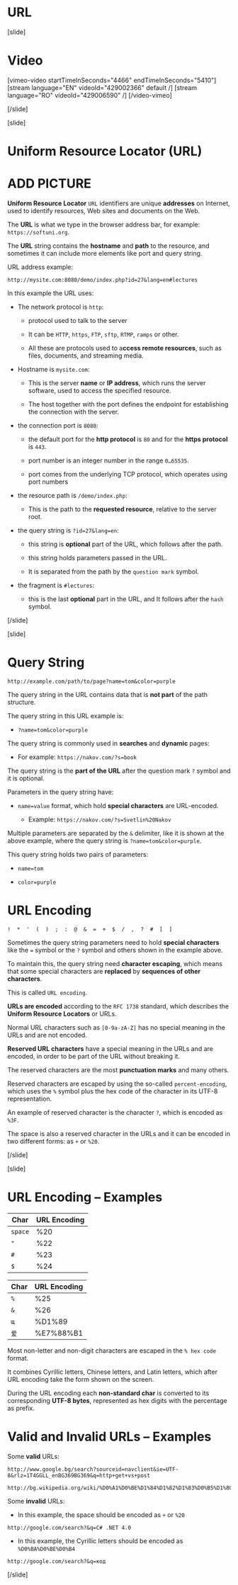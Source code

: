 # URL

[slide]
# Video

[vimeo-video startTimeInSeconds="4466" endTimeInSeconds="5410"]
[stream language="EN" videoId="429002366" default /]
[stream language="RO" videoId="429006590"  /]
[/video-vimeo]

[/slide]

[slide]
# Uniform Resource Locator (URL)

# ADD PICTURE

**Uniform Resource Locator** `URL` identifiers are unique **addresses** on Internet, used to identify resources, Web sites and documents on the Web.

The **URL** is what we type in the browser address bar, for example: `https://softuni.org`.

The **URL** string contains the **hostname** and **path** to the resource, and sometimes it can include more elements like port and query string.

URL address example:

`http://mysite.com:8080/demo/index.php?id=27&lang=en#lectures`

In this example the URL uses:

- The network protocol is `http`:

   - protocol used to talk to the server

   - It can be `HTTP`, `https`, `FTP`, `sftp`, `RTMP`, `ramps` or other.

   - All these are protocols used to a**ccess remote resources**, such as files, documents, and streaming media.

- Hostname is `mysite.com`:

   - This is the server **name** or **IP address**, which runs the server software, used to access the specified resource.

   - The host together with the port defines the endpoint for establishing the connection with the server.

- the connection port is `8080`:

   - the default port for the **http protocol** is `80` and for the **https protocol** is `443`.

   - port number is an integer number in the range `0…65535`.

   - port comes from the underlying TCP protocol, which operates using port numbers

- the resource path is `/demo/index.php`:

   - This is the path to the **requested resource**, relative to the server root.

- the query string is `?id=27&lang=en`:

   - this string is **optional** part of the URL, which follows after the path.

   - this string holds parameters passed in the URL. 

   - It is separated from the path by the `question mark` symbol.

- the fragment is `#lectures`: 

   - this is the last **optional** part in the URL, and It follows after the `hash` symbol.


[/slide]

[slide]
# Query String

```
http://example.com/path/to/page?name=tom&color=purple
```

The query string in the URL contains data that is **not part** of the path structure.

The query string in this URL example is:

- `?name=tom&color=purple`

The query string is commonly used in **searches** and **dynamic** pages:

- For example: `https://nakov.com/?s=book`

The query string is the **part of the URL** after the question mark `?` symbol and it is optional.

Parameters in the query string have:

- `name=value` format, which hold **special characters** are URL-encoded.

   - Example: `https://nakov.com/?s=Svetlin%20Nakov`

Multiple parameters are separated by the `&` delimiter, like it is shown at the above example, where the query string is `?name=tom&color=purple`.

This query string holds two pairs of parameters:

- `name=tom`

- `color=purple`

# URL Encoding

`!  *  '  (  )  ;  :  @  &  =  +  $  /  ,  ?  #  [  ]`

Sometimes the query string parameters need to hold **special characters** like the `=` symbol or the `?` symbol and others shown in the example above.

To maintain this, the query string need **character escaping**, which means that some special characters are **replaced** by **sequences of other characters**.

This is called `URL encoding`.

**URLs are encoded** according to the `RFC 1738` standard, which describes the **Uniform Resource Locators** or URLs.

Normal URL characters such as `[0-9a-zA-Z]` has no special meaning in the URLs and are not encoded.

**Reserved URL characters** have a special meaning in the URLs and are encoded, in order to be part of the URL without breaking it.

The reserved characters are the most **punctuation marks** and many others.

Reserved characters are escaped by using the so-called `percent-encoding`, which uses the `%` symbol plus the hex code of the character in its UTF-8 representation.

An example of reserved character is the character `?`, which is encoded as `%3F`.

The space is also a reserved character in the URLs and it can be encoded in two different forms: as `+` or `%20`.

[/slide]

[slide]
# URL Encoding – Examples

| **Char** | **URL  Encoding** |
| --- | --- |
| `space` | \%20 |
| `"` | \%22 |
| `#` | \%23 |
| `$` | \%24 |


| **Char** | **URL  Encoding** |
| --- | --- |
| `%` | \%25 |
| `&` | \%26 |
| `щ` | \%D1\%89 |
| `爱` | \%E7\%88\%B1 |

Most non-letter and non-digit characters are escaped in the `% hex code` format.

It combines Cyrillic letters, Chinese letters, and Latin letters, which after URL encoding take the form shown on the screen.

During the URL encoding each **non-standard char** is converted to its corresponding **UTF-8 bytes**, represented as hex digits with the percentage as prefix.

# Valid and Invalid URLs – Examples

Some **valid** URLs:

```
http://www.google.bg/search?sourceid=navclient&ie=UTF-8&rlz=1T4GGLL_enBG369BG369&q=http+get+vs+post
```

```
http://bg.wikipedia.org/wiki/%D0%A1%D0%BE%D1%84%D1%82%D1%83%D0%B5%D1%80%D0%BD%D0%B0_%D0%B0%D0%BA%D0%B0%D0%B4%D0%B5%D0%BC%D0%B8%D1%8F
```

Some **invalid** URLs:

- In this example, the space should be encoded as `+` or `%20`

```
http://google.com/search?&q=C# .NET 4.0
```

- In this example, the Cyrillic letters should be encoded as `%D0%BA%D0%BE%D0%B4`

```
http://google.com/search?&q=код
```
[/slide]
